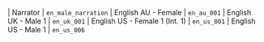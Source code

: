 | Narrator                       | `en_male_narration`
| English AU - Female            | `en_au_001`
| English UK - Male 1            | `en_uk_001`
| English US - Female 1 (Int. 1) | `en_us_001`
| English US - Male 1            | `en_us_006`
